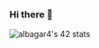 ### Hi there 👋
<img src="https://badge42.vercel.app/api/v2/clj4glnqg005408mfl8cu95u3/stats?cursusId=21&coalitionId=274" alt="albagar4's 42 stats" />
